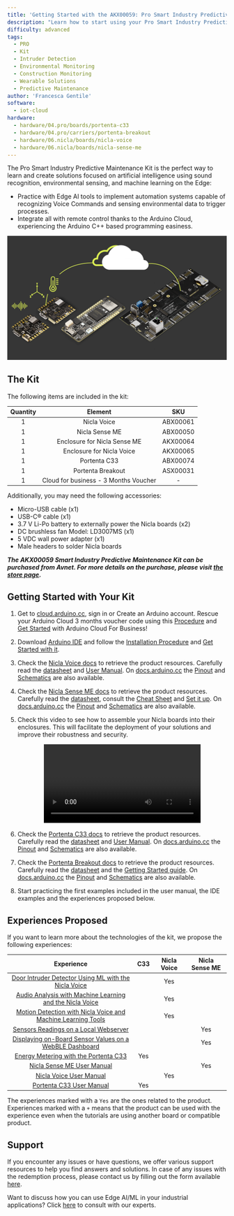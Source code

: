 ```yaml
---
title: 'Getting Started with the AKX00059: Pro Smart Industry Predictive Maintenance Kit'
description: "Learn how to start using your Pro Smart Industry Predictive Maintenance Kit."
difficulty: advanced
tags:
  - PRO
  - Kit
  - Intruder Detection
  - Environmental Monitoring
  - Construction Monitoring
  - Wearable Solutions
  - Predictive Maintenance
author: 'Francesca Gentile'
software:
  - iot-cloud
hardware:
  - hardware/04.pro/boards/portenta-c33
  - hardware/04.pro/carriers/portenta-breakout
  - hardware/06.nicla/boards/nicla-voice
  - hardware/06.nicla/boards/nicla-sense-me
---
```


The Pro Smart Industry Predictive Maintenance Kit is the perfect way to learn and create solutions focused on artificial intelligence using sound recognition, environmental sensing, and machine learning on the Edge:

- Practice with Edge AI tools to implement automation systems capable of recognizing Voice Commands and sensing environmental data to trigger processes.
- Integrate all with remote control thanks to the Arduino Cloud, experiencing the Arduino C++ based programming easiness.

![Pro Smart Industry Predictive Maintenance Kit Main Features](assets/monitoring-thumb.png)

## The Kit

The following items are included in the kit:

| Quantity |                Element                |   SKU    |
|:--------:|:-------------------------------------:|:--------:|
|    1     |              Nicla Voice              | ABX00061 |
|    1     |            Nicla Sense ME             | ABX00050 |
|    1     |     Enclosure for Nicla Sense ME      | AKX00064 |
|    1     |       Enclosure for Nicla Voice       | AKX00065 |
|    1     |             Portenta C33              | ABX00074 |
|    1     |           Portenta Breakout           | ASX00031 |
|    1     | Cloud for business - 3 Months Voucher |    -     |

Additionally, you may need the following accessories:

* Micro-USB cable (x1)
* USB-C® cable (x1)
* 3.7 V Li-Po battery to externally power the Nicla boards (x2)
* DC brushless fan Model: LD3007MS (x1)
* 5 VDC wall power adapter (x1)
* Male headers to solder Nicla boards

***The __AKX00059 Smart Industry Predictive Maintenance Kit__ can be purchased from __Avnet__. For more details on the purchase, please visit [the store page](https://www.avnet.com/shop/us/products/arduino/akx00059-3074457345653947786).***

## Getting Started with Your Kit

1. Get to [cloud.arduino.cc](https://cloud.arduino.cc/), sign in or Create an Arduino account. Rescue your Arduino Cloud 3 months voucher code using this [Procedure](https://docs.arduino.cc/tutorials/generic/cloud-business-voucher-redeem) and [Get Started](https://docs.arduino.cc/arduino-cloud/getting-started/arduino-cloud-for-business) with Arduino Cloud For Business!

2. Download [Arduino IDE](https://www.arduino.cc/en/software#future-version-of-the-arduino-ide) and follow the [Installation Procedure](https://docs.arduino.cc/software/ide-v2/tutorials/getting-started/ide-v2-downloading-and-installing) and [Get Started with it](https://docs.arduino.cc/software/ide-v2/tutorials/getting-started-ide-v2).

3. Check the [Nicla Voice docs](https://docs.arduino.cc/hardware/nicla-voice) to retrieve the product resources. Carefully read the [datasheet](https://docs.arduino.cc/resources/datasheets/ABX00061-datasheet.pdf) and [User Manual](https://docs.arduino.cc/tutorials/nicla-voice/user-manual). On [docs.arduino.cc](http://docs.arduino.cc/) the [Pinout](https://docs.arduino.cc/resources/pinouts/ABX00061-full-pinout.pdf) and [Schematics](https://docs.arduino.cc/resources/schematics/ABX00061-schematics.pdf) are also available.

4. Check the [Nicla Sense ME docs](https://docs.arduino.cc/hardware/nicla-sense-me) to retrieve the product resources. Carefully read the [datasheet](https://docs.arduino.cc/resources/datasheets/ABX00050-datasheet.pdf), consult the [Cheat Sheet](https://docs.arduino.cc/tutorials/nicla-sense-me/cheat-sheet) and [Set it up](https://docs.arduino.cc/software/ide-v1/tutorials/getting-started/cores/arduino-mbed_nicla). On [docs.arduino.cc](http://docs.arduino.cc/) the [Pinout](https://docs.arduino.cc/resources/pinouts/ABX00050-full-pinout.pdf) and [Schematics](https://docs.arduino.cc/resources/schematics/ABX00050-schematics.pdf) are also available.

5. Check this video to see how to assemble your Nicla boards into their enclosures. This will facilitate the deployment of your solutions and improve their robustness and security.

    <div style="text-align: center;">
      <video width="75%" controls="true">
      <source src="assets/sense-voice.mp4" type="video/mp4"/>
      </video>
    </div>

6. Check the [Portenta C33 docs](https://docs.arduino.cc/hardware/portenta-c33) to retrieve the product resources. Carefully read the [datasheet](https://docs.arduino.cc/resources/datasheets/ABX00074-datasheet.pdf) and [User Manual](https://docs.arduino.cc/tutorials/portenta-c33/user-manual). On [docs.arduino.cc](http://docs.arduino.cc/) the [Pinout](https://docs.arduino.cc/resources/pinouts/ABX00074-full-pinout.pdf) and [Schematics](https://docs.arduino.cc/resources/schematics/ABX00074-schematics.pdf) are also available.

7. Check the [Portenta Breakout docs](https://docs.arduino.cc/hardware/portenta-breakout) to retrieve the product resources. Carefully read the [datasheet](https://docs.arduino.cc/resources/datasheets/ASX00031-datasheet.pdf) and the [Getting Started guide](https://docs.arduino.cc/tutorials/portenta-breakout/getting-started). On [docs.arduino.cc](http://docs.arduino.cc/) the [Pinout](https://docs.arduino.cc/resources/pinouts/ASX00031-full-pinout.pdf) and [Schematics](https://docs.arduino.cc/resources/schematics/ASX00031-schematics.pdf) are also available.

8. Start practicing the first examples included in the user manual, the IDE examples and the experiences proposed below.

## Experiences Proposed

If you want to learn more about the technologies of the kit, we propose the following experiences:

|                                                            Experience                                                             | C33 | Nicla Voice | Nicla Sense ME |
|:---------------------------------------------------------------------------------------------------------------------------------:|:---:|:-----------:|:--------------:|
|    [Door Intruder Detector Using ML with the Nicla Voice](https://docs.arduino.cc/tutorials/nicla-voice/ei-intruder-detector)     |     |     Yes     |                |
|   [Audio Analysis with Machine Learning and the Nicla Voice](https://docs.arduino.cc/tutorials/nicla-voice/getting-started-ml)    |     |     Yes     |                |
| [Motion Detection with Nicla Voice and Machine Learning Tools](https://docs.arduino.cc/tutorials/nicla-voice/motion-detection-ml) |     |     Yes     |                |
|                [Sensors Readings on a Local Webserver](https://docs.arduino.cc/tutorials/nicla-sense-me/cli-tool)                 |     |             |      Yes       |
|   [Displaying on-Board Sensor Values on a WebBLE Dashboard](https://docs.arduino.cc/tutorials/nicla-sense-me/web-ble-dashboard)   |     |             |      Yes       |
|       [Energy Metering with the Portenta C33](https://docs.arduino.cc/tutorials/portenta-c33/energy-meter-application-note)       | Yes |             |                |
|                    [Nicla Sense ME User Manual](https://docs.arduino.cc/tutorials/nicla-sense-me/user-manual)                     |     |             |      Yes       |
|                       [Nicla Voice User Manual](https://docs.arduino.cc/tutorials/nicla-voice/user-manual)                        |     |     Yes     |                |
|                      [Portenta C33 User Manual](https://docs.arduino.cc/tutorials/portenta-c33/user-manual)                       | Yes |             |                |

The experiences marked with a `Yes` are the ones related to the product. Experiences marked with a `+` means that the product can be used with the experience even when the tutorials are using another board or compatible product.

## Support

If you encounter any issues or have questions, we offer various support resources to help you find answers and solutions. In case of any issues with the redemption process, please contact us by filling out the form available [here](https://www.arduino.cc/en/contact-us/).

Want to discuss how you can use Edge AI/ML in your industrial applications? Click [here](https://www.arduino.cc/pro/contact-us/) to consult with our experts.
